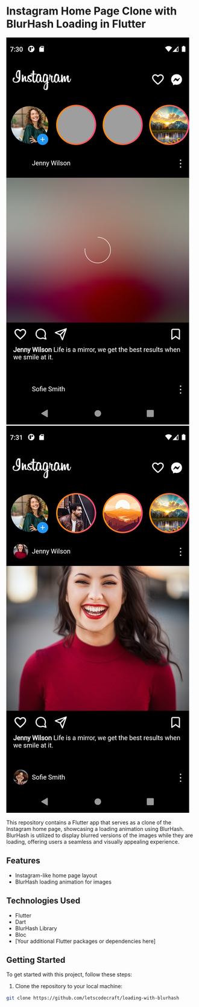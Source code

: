 # Instagram Home Page Clone with BlurHash Loading in Flutter

![Screenshot 1](assets/images/loading-demo.png)
![Screenshot 2](assets/images/loaded-demo.png)

This repository contains a Flutter app that serves as a clone of the Instagram home page, showcasing a loading animation using BlurHash. BlurHash is utilized to display blurred versions of the images while they are loading, offering users a seamless and visually appealing experience.


## Features

- Instagram-like home page layout
- BlurHash loading animation for images

## Technologies Used

- Flutter
- Dart
- BlurHash Library
- Bloc
- [Your additional Flutter packages or dependencies here]

## Getting Started

To get started with this project, follow these steps:

1. Clone the repository to your local machine:

```bash
git clone https://github.com/letscodecraft/loading-with-blurhash